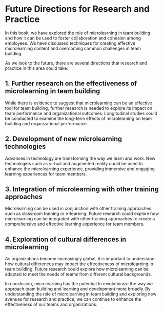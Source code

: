 # Future Directions for Research and Practice

In this book, we have explored the role of microlearning in team building and how it can be used to foster collaboration and cohesion among employees. We have discussed techniques for creating effective microlearning content and overcoming common challenges in team building.

As we look to the future, there are several directions that research and practice in this area could take:

## 1. Further research on the effectiveness of microlearning in team building

While there is evidence to suggest that microlearning can be an effective tool for team building, further research is needed to explore its impact on team performance and organizational outcomes. Longitudinal studies could be conducted to examine the long-term effects of microlearning on team building and organizational performance.

## 2. Development of new microlearning technologies

Advances in technology are transforming the way we learn and work. New technologies such as virtual and augmented reality could be used to enhance the microlearning experience, providing immersive and engaging learning experiences for team members.

## 3. Integration of microlearning with other training approaches

Microlearning can be used in conjunction with other training approaches such as classroom training or e-learning. Future research could explore how microlearning can be integrated with other training approaches to create a comprehensive and effective learning experience for team members.

## 4. Exploration of cultural differences in microlearning

As organizations become increasingly global, it is important to understand how cultural differences may impact the effectiveness of microlearning in team building. Future research could explore how microlearning can be adapted to meet the needs of teams from different cultural backgrounds.

In conclusion, microlearning has the potential to revolutionize the way we approach team building and learning and development more broadly. By understanding the role of microlearning in team building and exploring new avenues for research and practice, we can continue to enhance the effectiveness of our teams and organizations.
